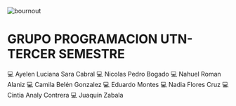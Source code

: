 ![bournout](https://media1.giphy.com/media/qgQUggAC3Pfv687qPC/giphy.gif?cid=ecf05e478cgsjhz6argalx43b40lwnst1qy28njtgel71ni1&rid=giphy.gif&ct=g)
# GRUPO PROGRAMACION UTN- TERCER SEMESTRE
:computer: 
Ayelen Luciana Sara Cabral 
:computer:
Nicolas Pedro Bogado
:computer: 
Nahuel Roman Alaniz
:computer: 
Camila Belén Gonzalez
:computer:
Eduardo Montes
:computer:
Nadia Flores Cruz
:computer: 
Cintia Analy Contrera
:computer:
Juaquín Zabala


